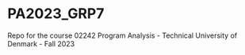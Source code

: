 # PA2023_GRP7
Repo for the course 02242 Program Analysis - Technical University of Denmark - Fall 2023
